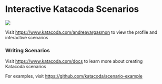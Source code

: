 # Interactive Katacoda Scenarios

[![](http://shields.katacoda.com/katacoda/andreavargasmon/count.svg)](https://www.katacoda.com/andreavargasmon "Get your profile on Katacoda.com")

Visit https://www.katacoda.com/andreavargasmon to view the profile and interactive scenarios

### Writing Scenarios
Visit https://www.katacoda.com/docs to learn more about creating Katacoda scenarios

For examples, visit https://github.com/katacoda/scenario-example
